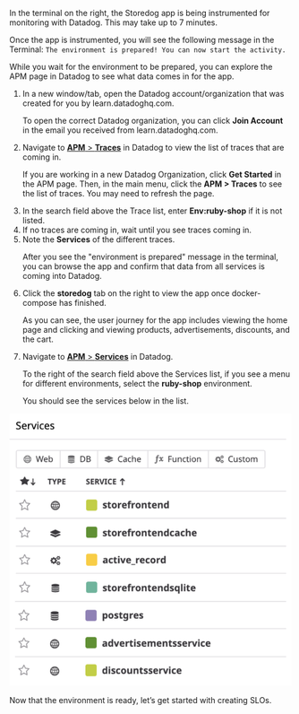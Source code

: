 In the terminal on the right, the Storedog app is being instrumented for monitoring with Datadog. This may take up to 7 minutes.

Once the app is instrumented, you will see the following message in the Terminal: `The environment is prepared! You can now start the activity.`

While you wait for the environment to be prepared, you can explore the APM page in Datadog to see what data comes in for the app.
1. In a new window/tab, open the Datadog account/organization that was created for you by learn.datadoghq.com. <p> To open the correct Datadog organization, you can click **Join Account** in the email you received from learn.datadoghq.com.
2. Navigate to <a href="https://app.datadoghq.com/apm/traces" target="_datadog">**APM** > **Traces**</a> in Datadog to view the list of traces that are coming in. <p> If you are working in a new Datadog Organization, click **Get Started** in the APM page. Then, in the main menu, click the **APM > Traces** to see the list of traces. You may need to refresh the page.
3. In the search field above the Trace list, enter **Env:ruby-shop** if it is not listed. 
4. If no traces are coming in, wait until you see traces coming in.
5. Note the **Services** of the different traces. <p> After you see the "environment is prepared" message in the terminal, you can browse the app and confirm that data from all services is coming into Datadog.
6. Click the **storedog** tab on the right to view the app once docker-compose has finished. <p> As you can see, the user journey for the app includes viewing the home page and clicking and viewing products, advertisements, discounts, and the cart.
7. Navigate to <a href="https://app.datadoghq.com/apm/" target="_datadog">**APM** > **Services**</a> in Datadog. <p> To the right of the search field above the Services list, if you see a menu for different environments, select the **ruby-shop** environment. <p> You should see the services below in the list. 

![Service List](createslo/assets/service-list.png)

Now that the environment is ready, let’s get started with creating SLOs.